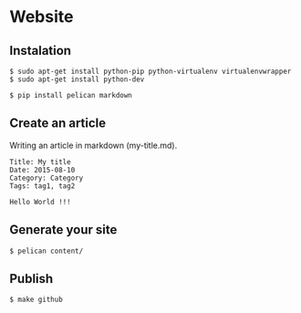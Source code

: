 # Website

## Instalation

```
$ sudo apt-get install python-pip python-virtualenv virtualenvwrapper
$ sudo apt-get install python-dev
```
```
$ pip install pelican markdown
```
## Create an article

Writing an article in markdown (my-title.md).

```
Title: My title
Date: 2015-08-10
Category: Category
Tags: tag1, tag2

Hello World !!!
```

## Generate your site

```
$ pelican content/
```
## Publish

```
$ make github
```
